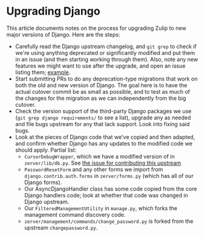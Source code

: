 # Upgrading Django

This article documents notes on the process for upgrading Zulip to
new major versions of Django. Here are the steps:

- Carefully read the Django upstream changelog, and `git grep` to
  check if we're using anything deprecated or significantly modified
  and put them in an issue (and then starting working through them).
  Also, note any new features we might want to use after the upgrade,
  and open an issue listing them;
  [example](https://github.com/zulip/zulip/issues/2564).
- Start submitting PRs to do any deprecation-type migrations that work
  on both the old and new version of Django. The goal here is to have
  the actual cutover commit be as small as possible, and to test as
  much of the changes for the migration as we can independently from
  the big cutover.
- Check the version support of the third-party Django packages we use
  (`git grep django requirements/` to see a list), upgrade any as
  needed and file bugs upstream for any that lack support. Look into
  fixing said bugs.
- Look at the pieces of Django code that we've copied and then
  adapted, and confirm whether Django has any updates to the modified
  code we should apply. Partial list:
  - `CursorDebugWrapper`, which we have a modified version of in
    `zerver/lib/db.py`. See
    [the issue for contributing this upstream](https://github.com/zulip/zulip/issues/974)
  - `PasswordResetForm` and any other forms we import from
    `django.contrib.auth.forms` in `zerver/forms.py` (which has all of
    our Django forms).
  - Our AsyncDjangoHandler class has some code copied from the core
    Django handlers code; look at whether that code was changed in
    Django upstream.
  - Our `FilteredManagementUtility` in `manage.py`, which forks the
    management command discovery code.
  - `zerver/management/commands/change_password.py` is forked from the
    upstream `changepassword.py`.

